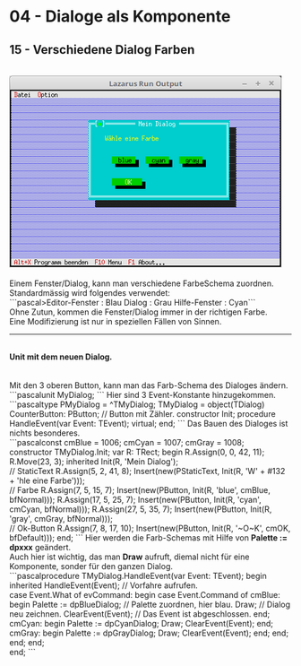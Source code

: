 # 04 - Dialoge als Komponente
## 15 - Verschiedene Dialog Farben
<br>
<img src="image.png" alt="Selfhtml"><br><br>
Einem Fenster/Dialog, kann man verschiedene FarbeSchema zuordnen.<br>
Standardmässig wird folgendes verwendet:<br>
```pascal>Editor-Fenster : Blau
Dialog         : Grau
Hilfe-Fenster  : Cyan```
<br>
Ohne Zutun, kommen die Fenster/Dialog immer in der richtigen Farbe.<br>
Eine Modifizierung ist nur in speziellen Fällen von Sinnen.<br>
<hr><br>
<b>Unit mit dem neuen Dialog.</b><br>
<br><br>
Mit den 3 oberen Button, kann man das Farb-Schema des Dialoges ändern.<br>
```pascalunit MyDialog;
```
Hier sind 3 Event-Konstante hinzugekommen.<br>
```pascaltype
  PMyDialog = ^TMyDialog;
  TMyDialog = object(TDialog)
    CounterButton: PButton; // Button mit Zähler.
    constructor Init;
    procedure HandleEvent(var Event: TEvent); virtual;
  end;
```
Das Bauen des Dialoges ist nichts besonderes.<br>
```pascalconst
  cmBlue = 1006;
  cmCyan = 1007;
  cmGray = 1008;
<br>
constructor TMyDialog.Init;
var
  R: TRect;
begin
  R.Assign(0, 0, 42, 11);
  R.Move(23, 3);
  inherited Init(R, 'Mein Dialog');
<br>
  // StaticText
  R.Assign(5, 2, 41, 8);
  Insert(new(PStaticText, Init(R, 'W' + #132 + 'hle eine Farbe')));
<br>
  // Farbe
  R.Assign(7, 5, 15, 7);
  Insert(new(PButton, Init(R, 'blue', cmBlue, bfNormal)));
  R.Assign(17, 5, 25, 7);
  Insert(new(PButton, Init(R, 'cyan', cmCyan, bfNormal)));
  R.Assign(27, 5, 35, 7);
  Insert(new(PButton, Init(R, 'gray', cmGray, bfNormal)));
<br>
  // Ok-Button
  R.Assign(7, 8, 17, 10);
  Insert(new(PButton, Init(R, '~O~K', cmOK, bfDefault)));
end;
```
Hier werden die Farb-Schemas mit Hilfe von <b>Palette := dpxxx</b> geändert.<br>
Auch hier ist wichtig, das man <b>Draw</b> aufruft, diemal nicht für eine Komponente, sonder für den ganzen Dialog.<br>
```pascalprocedure TMyDialog.HandleEvent(var Event: TEvent);
begin
  inherited HandleEvent(Event);    // Vorfahre aufrufen.
<br>
  case Event.What of
    evCommand: begin
      case Event.Command of
        cmBlue: begin
          Palette := dpBlueDialog; // Palette zuordnen, hier blau.
          Draw;                    // Dialog neu zeichnen.
          ClearEvent(Event);       // Das Event ist abgeschlossen.
        end;
        cmCyan: begin
          Palette := dpCyanDialog;
          Draw;
          ClearEvent(Event);
        end;
        cmGray: begin
          Palette := dpGrayDialog;
          Draw;
          ClearEvent(Event);
        end;
      end;
    end;
  end;
<br>
end;
```
<br>
